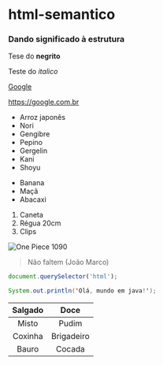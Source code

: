 # html-semantico
### Dando significado à estrutura
Tese do **negrito**

Teste do *italico*

[Google](https://google.com/)

<https://google.com.br>

* Arroz japonês
* Nori
* Gengibre
* Pepino
* Gergelin
* Kani
* Shoyu

- Banana
- Maçã
- Abacaxi

1. Caneta
2. Régua 20cm
3. Clips


![One Piece 1090](https://dailyresearchplot.com/wp-content/uploads/2023/08/1-488.jpg)

> Não faltem (João Marco)

```js
document.querySelector('html');
```

```java
System.out.println('Olá, mundo em java!');
```

Salgado | Doce
:--:|:--:
Misto | Pudim
Coxinha | Brigadeiro
Bauro | Cocada